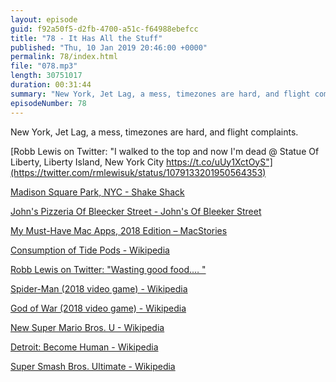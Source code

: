 ```yaml
---
layout: episode
guid: f92a50f5-d2fb-4700-a51c-f64988ebefcc
title: "78 - It Has All the Stuff"
published: "Thu, 10 Jan 2019 20:46:00 +0000"
permalink: 78/index.html
file: "078.mp3"
length: 30751017
duration: 00:31:44
summary: "New York, Jet Lag, a mess, timezones are hard, and flight complaints."
episodeNumber: 78
---
```


New York, Jet Lag, a mess, timezones are hard, and flight complaints.

[Robb Lewis on Twitter: "I walked to the top and now I'm dead @ Statue Of Liberty, Liberty Island, New York City https://t.co/uUy1XctOyS"](https://twitter.com/rmlewisuk/status/1079133201950564353)

[Madison Square Park, NYC - Shake Shack](https://www.shakeshack.com/location/madison-square-park/)

[John's Pizzeria​ Of Bleecker Street - John's Of Bleeker Street](http://www.johnsbrickovenpizza.com/)

[My Must-Have Mac Apps, 2018 Edition – MacStories](https://www.macstories.net/stories/my-must-have-mac-apps-2018-edition/)

[Consumption of Tide Pods - Wikipedia](https://en.wikipedia.org/wiki/Consumption_of_Tide_Pods)

[Robb Lewis on Twitter: "Wasting good food.… "](https://twitter.com/rmlewisuk/status/1083423039012900864)

[Spider-Man (2018 video game) - Wikipedia](https://en.wikipedia.org/wiki/Spider-Man_(2018_video_game))

[God of War (2018 video game) - Wikipedia](https://en.wikipedia.org/wiki/God_of_War_(2018_video_game))

[New Super Mario Bros. U - Wikipedia](https://en.wikipedia.org/wiki/New_Super_Mario_Bros._U#New_Super_Mario_Bros._U_Deluxe)

[Detroit: Become Human - Wikipedia](https://en.wikipedia.org/wiki/Detroit:_Become_Human)

[Super Smash Bros. Ultimate - Wikipedia](https://en.wikipedia.org/wiki/Super_Smash_Bros._Ultimate)
